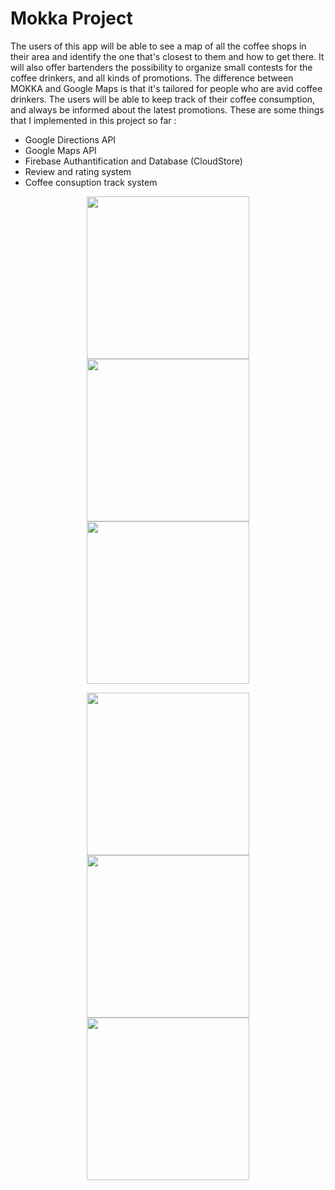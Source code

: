 # Mokka Project 

   The users of this app will be able to see a map of all the
coffee shops in their area and identify the one that's closest to them and
how to get there. It will also offer bartenders the possibility to organize
small contests for the coffee drinkers, and all kinds of promotions. The
difference between MOKKA and Google Maps is that it's tailored for people
who are avid coffee drinkers. The users will be able to keep track of their
coffee consumption, and always be informed about the latest promotions. 
These are some things that I implemented in this project so far :
 - Google Directions API
 - Google Maps API
 - Firebase Authantification and Database (CloudStore)
 - Review and rating system
 - Coffee consuption track system

<p align="middle">
  <img src="https://user-images.githubusercontent.com/53866394/66714827-84dd9d80-edc4-11e9-9f94-be1d044f0c36.png" width="260" hspace="20"/>
  <img src="https://user-images.githubusercontent.com/53866394/66714829-87d88e00-edc4-11e9-9ab4-5532fc406fce.png" width="260" hspace="20"/> 
  <img src="https://user-images.githubusercontent.com/53866394/66714835-9030c900-edc4-11e9-98bb-58cb9dfd32b4.png" width="260" />
</p>


<p align="middle">
  <img src="https://user-images.githubusercontent.com/53866394/66714861-edc51580-edc4-11e9-8e46-bd7e04c52358.png" width="260" hspace="20"/>
  <img src="https://user-images.githubusercontent.com/53866394/66714832-8c04ab80-edc4-11e9-9556-0b28b81fd03d.png" width="260" hspace="20"/> 
  <img src="https://user-images.githubusercontent.com/53866394/66714833-8d35d880-edc4-11e9-84c0-ff3f6fea5598.png" width="260" />
</p>







